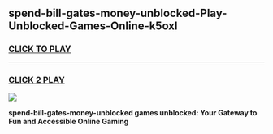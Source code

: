 
## spend-bill-gates-money-unblocked-Play-Unblocked-Games-Online-k5oxl
<h3>
<a href="https://premium76.site?title=spend-bill-gates-money-unblocked&ref=25A">CLICK TO PLAY</a></h3>
<hr>

<h3>
<a href="https://premium76.site?title=spend-bill-gates-money-unblocked&ref=25A">CLICK 2 PLAY</a>
  
</h3>

<a href="https://premium76.site?title=spend-bill-gates-money-unblocked&ref=25A"><img src="https://clearcache.store/games.png"></a>


**spend-bill-gates-money-unblocked games unblocked: Your Gateway to Fun and Accessible Online Gaming**
